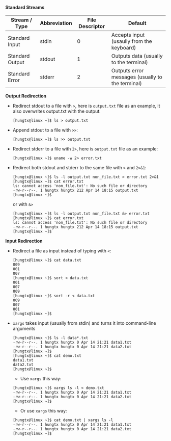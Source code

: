 
**Standard Streams**

| Stream / Type   | Abbreviation | File Descriptor | Default                                          |
|-----------------| -------------|-----------------|------------------------------------------------- |
| Standard Input  | stdin        | 0               | Accepts input (usaully from the keyboard)        |
| Standard Output | stdout       | 1               | Outputs data (usually to the terminal)           |
| Standard Error	| stderr       | 2               | Outputs error messages (usually to the terminal) |

**Output Redirection**

- Redirect stdout to a file with `>`, here is `output.txt` file as an example, it also overwrites output.txt with the output:

  ```
  [hungtx@linux ~]$ ls > output.txt
  ```
- Append stdout to a file with `>>`:

  ```
  [hungtx@linux ~]$ ls >> output.txt
  ```

- Redirect stderr to a file with `2>`, here is `output.txt` file as an example:

  ```
  [hungtx@linux ~]$ uname -w 2> error.txt
  ```

- Redirect both stdout and stderr to the same file with `>` and `2>&1`:

  ```
  [hungtx@linux ~]$ ls -l output.txt non_file.txt > error.txt 2>&1
  [hungtx@linux ~]$ cat error.txt 
  ls: cannot access 'non_file.txt': No such file or directory
  -rw-r--r--. 1 hungtx hungtx 212 Apr 14 18:15 output.txt
  [hungtx@linux ~]$
  ```
  or with `&>`
  ```
  [hungtx@linux ~]$ ls -l output.txt non_file.txt &> error.txt 
  [hungtx@linux ~]$ cat error.txt 
  ls: cannot access 'non_file.txt': No such file or directory
  -rw-r--r--. 1 hungtx hungtx 212 Apr 14 18:15 output.txt
  [hungtx@linux ~]$
  ```

**Input Redirection**

- Redirect a file as input instead of typing with `<`:
  ```
  [hungtx@linux ~]$ cat data.txt 
  009
  001
  007
  [hungtx@linux ~]$ sort < data.txt 
  001
  007
  009
  [hungtx@linux ~]$ sort -r < data.txt 
  009
  007
  001
  [hungtx@linux ~]$
  ```
- `xargs` takes input (usually from stdin) and turns it into command-line arguments
  ```
  [hungtx@linux ~]$ ls -l data*.txt
  -rw-r--r--. 1 hungtx hungtx 0 Apr 14 21:21 data1.txt
  -rw-r--r--. 1 hungtx hungtx 0 Apr 14 21:21 data2.txt
  [hungtx@linux ~]$ 
  [hungtx@linux ~]$ cat demo.txt 
  data1.txt
  data2.txt
  [hungtx@linux ~]$
  ```
  - Use `xargs` this way:
  ```  
  [hungtx@linux ~]$ xargs ls -l < demo.txt
  -rw-r--r--. 1 hungtx hungtx 0 Apr 14 21:21 data1.txt
  -rw-r--r--. 1 hungtx hungtx 0 Apr 14 21:21 data2.txt
  [hungtx@linux ~]$
  ```
  - Or use `xargs` this way:
  ```
  [hungtx@linux ~]$ cat demo.txt | xargs ls -l
  -rw-r--r--. 1 hungtx hungtx 0 Apr 14 21:21 data1.txt
  -rw-r--r--. 1 hungtx hungtx 0 Apr 14 21:21 data2.txt
  [hungtx@linux ~]$
  ```
